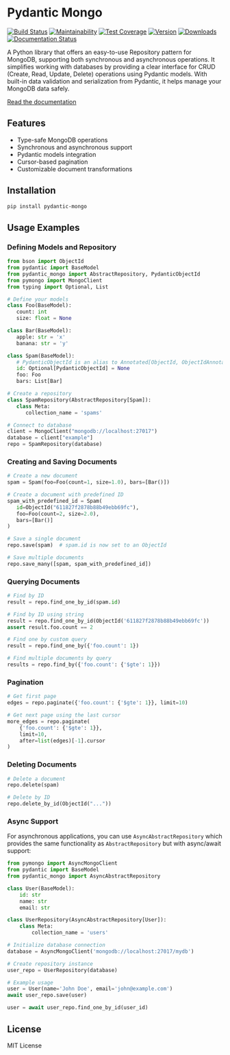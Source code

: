 # Pydantic Mongo

[![Build Status](https://github.com/jefersondaniel/pydantic-mongo/actions/workflows/test.yml/badge.svg)](https://github.com/jefersondaniel/pydantic-mongo/actions) 
[![Maintainability](https://api.codeclimate.com/v1/badges/5c92ea54aefa29f919cf/maintainability)](https://codeclimate.com/github/jefersondaniel/pydantic-mongo/maintainability) 
[![Test Coverage](https://api.codeclimate.com/v1/badges/5c92ea54aefa29f919cf/test_coverage)](https://codeclimate.com/github/jefersondaniel/pydantic-mongo/test_coverage) 
[![Version](https://badge.fury.io/py/pydantic-mongo.svg)](https://pypi.python.org/pypi/pydantic-mongo) 
[![Downloads](https://img.shields.io/pypi/dm/pydantic-mongo.svg)](https://pypi.python.org/pypi/pydantic-mongo)
[![Documentation Status](https://readthedocs.org/projects/pydantic-mongo/badge/?version=latest)](https://pydantic-mongo.readthedocs.io/en/latest/?badge=latest)

A Python library that offers an easy-to-use Repository pattern for MongoDB, supporting both synchronous and asynchronous operations. It simplifies working with databases by providing a clear interface for CRUD (Create, Read, Update, Delete) operations using Pydantic models. With built-in data validation and serialization from Pydantic, it helps manage your MongoDB data safely.

[Read the documentation](https://pydantic-mongo.readthedocs.io/)

## Features

- Type-safe MongoDB operations
- Synchronous and asynchronous support
- Pydantic models integration
- Cursor-based pagination
- Customizable document transformations

## Installation

```bash
pip install pydantic-mongo
```

## Usage Examples

### Defining Models and Repository

```python
from bson import ObjectId
from pydantic import BaseModel
from pydantic_mongo import AbstractRepository, PydanticObjectId
from pymongo import MongoClient
from typing import Optional, List

# Define your models
class Foo(BaseModel):
   count: int
   size: float = None

class Bar(BaseModel):
   apple: str = 'x'
   banana: str = 'y'

class Spam(BaseModel):
   # PydanticObjectId is an alias to Annotated[ObjectId, ObjectIdAnnotation]
   id: Optional[PydanticObjectId] = None
   foo: Foo
   bars: List[Bar]

# Create a repository
class SpamRepository(AbstractRepository[Spam]):
   class Meta:
      collection_name = 'spams'

# Connect to database
client = MongoClient("mongodb://localhost:27017")
database = client["example"]
repo = SpamRepository(database)
```

### Creating and Saving Documents

```python
# Create a new document
spam = Spam(foo=Foo(count=1, size=1.0), bars=[Bar()])

# Create a document with predefined ID
spam_with_predefined_id = Spam(
   id=ObjectId("611827f2878b88b49ebb69fc"),
   foo=Foo(count=2, size=2.0),
   bars=[Bar()]
)

# Save a single document
repo.save(spam)  # spam.id is now set to an ObjectId

# Save multiple documents
repo.save_many([spam, spam_with_predefined_id])
```

### Querying Documents

```python
# Find by ID
result = repo.find_one_by_id(spam.id)

# Find by ID using string
result = repo.find_one_by_id(ObjectId('611827f2878b88b49ebb69fc'))
assert result.foo.count == 2

# Find one by custom query
result = repo.find_one_by({'foo.count': 1})

# Find multiple documents by query
results = repo.find_by({'foo.count': {'$gte': 1}})
```

### Pagination

```python
# Get first page
edges = repo.paginate({'foo.count': {'$gte': 1}}, limit=10)

# Get next page using the last cursor
more_edges = repo.paginate(
    {'foo.count': {'$gte': 1}}, 
    limit=10, 
    after=list(edges)[-1].cursor
)
```

### Deleting Documents

```python
# Delete a document
repo.delete(spam)

# Delete by ID
repo.delete_by_id(ObjectId("..."))
```

### Async Support

For asynchronous applications, you can use `AsyncAbstractRepository` which provides the same functionality as `AbstractRepository` but with async/await support:

```python
from pymongo import AsyncMongoClient
from pydantic import BaseModel
from pydantic_mongo import AsyncAbstractRepository

class User(BaseModel):
    id: str
    name: str
    email: str

class UserRepository(AsyncAbstractRepository[User]):
    class Meta:
        collection_name = 'users'

# Initialize database connection
database = AsyncMongoClient('mongodb://localhost:27017/mydb')

# Create repository instance
user_repo = UserRepository(database)

# Example usage
user = User(name='John Doe', email='john@example.com')
await user_repo.save(user)

user = await user_repo.find_one_by_id(user_id)
```

## License

MIT License
